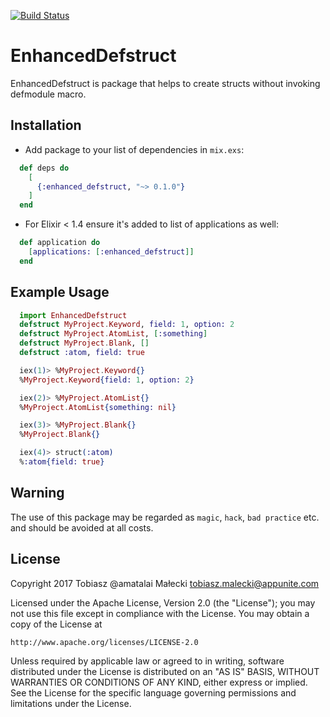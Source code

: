 [![Build Status](https://travis-ci.org/amatalai/enhanced_defstruct.svg?branch=master)](https://travis-ci.org/amatalai/enhanced_defstruct)
# EnhancedDefstruct

EnhancedDefstruct is package that helps to create structs without invoking defmodule macro.

## Installation

* Add package to your list of dependencies in `mix.exs`:
```elixir
  def deps do
    [
      {:enhanced_defstruct, "~> 0.1.0"}
    ]
  end
```
* For Elixir < 1.4 ensure it's added to list of applications as well:
```elixir
  def application do
    [applications: [:enhanced_defstruct]]
  end
```

## Example Usage

```elixir
  import EnhancedDefstruct
  defstruct MyProject.Keyword, field: 1, option: 2
  defstruct MyProject.AtomList, [:something]
  defstruct MyProject.Blank, []
  defstruct :atom, field: true

  iex(1)> %MyProject.Keyword{}
  %MyProject.Keyword{field: 1, option: 2}

  iex(2)> %MyProject.AtomList{}
  %MyProject.AtomList{something: nil}

  iex(3)> %MyProject.Blank{}
  %MyProject.Blank{}

  iex(4)> struct(:atom)
  %:atom{field: true}
```

## Warning

The use of this package may be regarded as `magic`, `hack`, `bad practice` etc. and should be avoided at all costs.

## License

  Copyright 2017 Tobiasz @amatalai Małecki <tobiasz.malecki@appunite.com>

  Licensed under the Apache License, Version 2.0 (the "License");
  you may not use this file except in compliance with the License.
  You may obtain a copy of the License at

	http://www.apache.org/licenses/LICENSE-2.0

  Unless required by applicable law or agreed to in writing, software
  distributed under the License is distributed on an "AS IS" BASIS,
  WITHOUT WARRANTIES OR CONDITIONS OF ANY KIND, either express or implied.
  See the License for the specific language governing permissions and
  limitations under the License.
